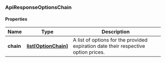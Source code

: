 

[//]: # (CLASS:ApiResponseOptionsChain)

[//]: # (KIND:object)

### ApiResponseOptionsChain

#### Properties

[//]: # (START_DEFINITION)

Name | Type | Description
------------ | ------------- | -------------
**chain** | [**list[OptionChain]**](OptionChain.md) | A list of options for the provided expiration date their respective option prices. &nbsp;

[//]: # (END_DEFINITION)


[//]: # (CONTAINED_CLASS:OptionChain)



